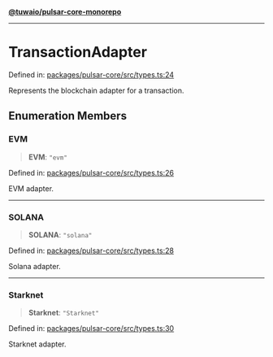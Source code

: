 [**@tuwaio/pulsar-core-monorepo**](../../../README.md)

***

# TransactionAdapter

Defined in: [packages/pulsar-core/src/types.ts:24](https://github.com/TuwaIO/pulsar-core/blob/3dd99361d439c3516b34d795b4c0fe6affcc943c/packages/pulsar-core/src/types.ts#L24)

Represents the blockchain adapter for a transaction.

## Enumeration Members

### EVM

> **EVM**: `"evm"`

Defined in: [packages/pulsar-core/src/types.ts:26](https://github.com/TuwaIO/pulsar-core/blob/3dd99361d439c3516b34d795b4c0fe6affcc943c/packages/pulsar-core/src/types.ts#L26)

EVM adapter.

***

### SOLANA

> **SOLANA**: `"solana"`

Defined in: [packages/pulsar-core/src/types.ts:28](https://github.com/TuwaIO/pulsar-core/blob/3dd99361d439c3516b34d795b4c0fe6affcc943c/packages/pulsar-core/src/types.ts#L28)

Solana adapter.

***

### Starknet

> **Starknet**: `"Starknet"`

Defined in: [packages/pulsar-core/src/types.ts:30](https://github.com/TuwaIO/pulsar-core/blob/3dd99361d439c3516b34d795b4c0fe6affcc943c/packages/pulsar-core/src/types.ts#L30)

Starknet adapter.
